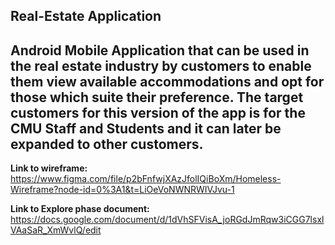 ## Real-Estate Application
Android Mobile Application that can be used in the real estate industry by customers to enable them view available accommodations and opt for those which suite their preference. The target customers for this version of the app is for the CMU Staff and Students and it can later be expanded to other customers.
------------------
**Link to wireframe:** https://www.figma.com/file/p2bFnfwjXAzJfolIQiBoXm/Homeless-Wireframe?node-id=0%3A1&t=LiOeVoNWNRWIVJvu-1

**Link to Explore phase document:** https://docs.google.com/document/d/1dVhSFVisA_joRGdJmRqw3iCGG7lsxlVAaSaR_XmWvlQ/edit
